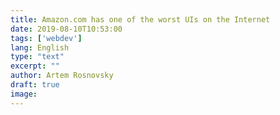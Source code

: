 ```yaml
---
title: Amazon.com has one of the worst UIs on the Internet
date: 2019-08-10T10:53:00
tags: ['webdev']
lang: English
type: "text"
excerpt: ""
author: Artem Rosnovsky
draft: true
image: 
---
```

